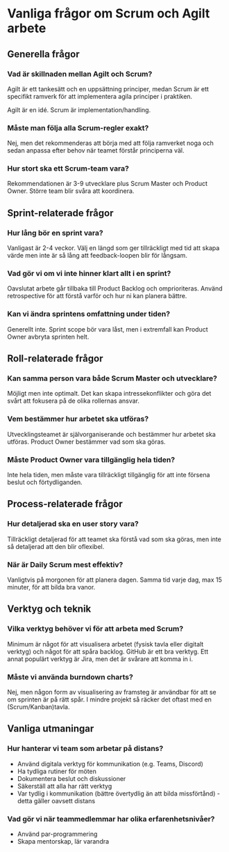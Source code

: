 # Vanliga frågor om Scrum och Agilt arbete

## Generella frågor

### Vad är skillnaden mellan Agilt och Scrum?

Agilt är ett tankesätt och en uppsättning principer, medan Scrum är ett specifikt ramverk för att implementera agila principer i praktiken.

Agilt är en idé. Scrum är implementation/handling.

### Måste man följa alla Scrum-regler exakt?

Nej, men det rekommenderas att börja med att följa ramverket noga och sedan anpassa efter behov när teamet förstår principerna väl.

### Hur stort ska ett Scrum-team vara?

Rekommendationen är 3-9 utvecklare plus Scrum Master och Product Owner. Större team blir svåra att koordinera.

## Sprint-relaterade frågor

### Hur lång bör en sprint vara?

Vanligast är 2-4 veckor. Välj en längd som ger tillräckligt med tid att skapa värde men inte är så lång att feedback-loopen blir för långsam.

### Vad gör vi om vi inte hinner klart allt i en sprint?

Oavslutat arbete går tillbaka till Product Backlog och omprioriteras. Använd retrospective för att förstå varför och hur ni kan planera bättre.

### Kan vi ändra sprintens omfattning under tiden?

Generellt inte. Sprint scope bör vara låst, men i extremfall kan Product Owner avbryta sprinten helt.

## Roll-relaterade frågor

### Kan samma person vara både Scrum Master och utvecklare?

Möjligt men inte optimalt. Det kan skapa intressekonflikter och göra det svårt att fokusera på de olika rollernas ansvar.

### Vem bestämmer hur arbetet ska utföras?

Utvecklingsteamet är självorganiserande och bestämmer hur arbetet ska utföras. Product Owner bestämmer vad som ska göras.

### Måste Product Owner vara tillgänglig hela tiden?

Inte hela tiden, men måste vara tillräckligt tillgänglig för att inte försena beslut och förtydliganden.

## Process-relaterade frågor

### Hur detaljerad ska en user story vara?

Tillräckligt detaljerad för att teamet ska förstå vad som ska göras, men inte så detaljerad att den blir oflexibel.

### När är Daily Scrum mest effektiv?

Vanligtvis på morgonen för att planera dagen. Samma tid varje dag, max 15 minuter, för att bilda bra vanor.

## Verktyg och teknik

### Vilka verktyg behöver vi för att arbeta med Scrum?

Minimum är något för att visualisera arbetet (fysisk tavla eller digitalt verktyg) och något för att spåra backlog. GitHub är ett bra verktyg. Ett annat populärt verktyg är Jira, men det är svårare att komma in i.

### Måste vi använda burndown charts?

Nej, men någon form av visualisering av framsteg är användbar för att se om sprinten är på rätt spår. I mindre projekt så räcker det oftast med en (Scrum/Kanban)tavla.

## Vanliga utmaningar

### Hur hanterar vi team som arbetar på distans?

- Använd digitala verktyg för kommunikation (e.g. Teams, Discord)
- Ha tydliga rutiner för möten
- Dokumentera beslut och diskussioner
- Säkerställ att alla har rätt verktyg
- Var tydlig i kommunikation (bättre övertydlig än att bilda missförtånd) - detta gäller oavsett distans

### Vad gör vi när teammedlemmar har olika erfarenhetsnivåer?

- Använd par-programmering
- Skapa mentorskap, lär varandra
